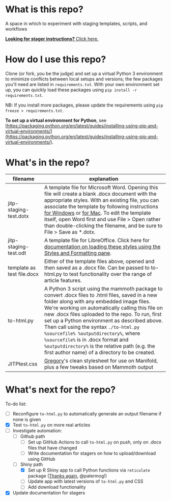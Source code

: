 # What is this repo?
A space in which to experiment with staging templates, scripts, and workflows

<div class="alert alert-warning"><a href="STAGE.md"><strong>Looking for stager instructions?</strong> Click here.</a></div>

# How do I use this repo?
Clone (or fork, you be the judge) and set up a virtual Python 3 environment to minimize conflicts between local setups and versions; the few packages you'll need are listed in `requirements.txt`. With your own environment set up, you can quickly load these packages using `pip install -r requirements.txt`.

NB: If you install more packages, please update the requirements using `pip freeze > requirements.txt`.

**To set up a virtual environment for Python**, see [https://packaging.python.org/en/latest/guides/installing-using-pip-and-virtual-environments/](https://packaging.python.org/en/latest/guides/installing-using-pip-and-virtual-environments/).

# What's in the repo?

|filename | explanation |
|---------|-------------|
|jitp-staging-test.dotx | A template file for Microsoft Word. Opening this file will create a blank .docx document with the appropriate styles. With an existing file, you can associate the template by following instructions [for Windows](https://support.microsoft.com/en-us/office/load-or-unload-a-template-or-add-in-program-2479fe53-f849-4394-88bb-2a6e2a39479d) or [for Mac](https://answers.microsoft.com/en-us/msoffice/forum/all/how-to-apply-a-template-to-an-existing-document-in/3e993b0c-01ed-4509-bfbe-5db77dbe4fdd). To edit the template itself, open Word first and use File > Open rather than double-clicking the filename, and be sure to File > Save as \*.dotx. |
| jitp-staging-test.odt | A template file for LibreOffice. Click here for [documentation on loading these styles using the Styles and Formatting pane](https://documentation.libreoffice.org/assets/Uploads/Documentation/en/GS5.2/HTML/GS5203-StylesAndTemplates.html). |
| template as test file.docx | Either of the template files above, opened and then saved as a .docx file. Can be passed to to-html.py to test functionality over the range of article features. |
| to-html.py | A Python 3 script using the mammoth package to convert .docx files to .html files, saved in a new folder along with any embedded image files. We're working on automatically calling this file on new .docx files uploaded to the repo. To run, first set up a Python environment as described above. Then call using the syntax `./to-html.py %sourcefile% %outputdirectory%`, where `%sourcefile%` is in .docx format and `%outputdirectory%` is the relative path (e.g. the first author name) of a directory to be created. |
|JITPtest.css |[Gregory](https://github.com/palermog)'s clean stylesheet for use on Manifold, plus a few tweaks based on Mammoth output |

# What's next for the repo?

To-do list:
* [ ] Reconfigure `to-html.py` to automatically generate an output filename if none is given
* [X] Test `to-html.py` on more real articles
* [ ] Investigate automation:
  * [ ] Github path
    - [ ] Set up GitHub Actions to call `to-html.py` on push, only on .docx files that have changed
    - [ ] Write documentation for stagers on how to upload/download using GitHub
  * [ ] Shiny path
    - [X] Set up R Shiny app to call Python functions via `reticulate` package ([Thanks again](https://github.com/jitp-journal/jitp-converter), @palermog!)
    - [ ] Update app with latest versions of `to-html.py` and CSS
    - [ ] Add download functionality
* [X] Update documentation for stagers

